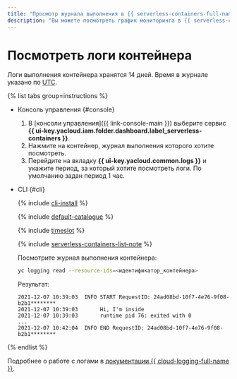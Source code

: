 ```yaml
---
title: "Просмотр журнала выполнения в {{ serverless-containers-full-name }}"
description: "Вы можете посмотреть график мониторинга в {{ serverless-containers-full-name }} с помощью консоли управления. Для этого выберите сервис {{ serverless-containers-name }}, нажмите на контейнер, журнал выполнения которого вы хотите посмотреть. В открывшемся окне перейдите в раздел Логи и укажите период. По умолчанию задан период за 1 час. Логи выполнения контейнера хранятся 14 дней. Время в журнале указано по UTC."
---
```


# Посмотреть логи контейнера

Логи выполнения контейнера хранятся 14 дней. Время в журнале указано по [UTC](https://ru.wikipedia.org/wiki/Всемирное_координированное_время).

{% list tabs group=instructions %}

- Консоль управления {#console}

    1. В [консоли управления]({{ link-console-main }}) выберите сервис **{{ ui-key.yacloud.iam.folder.dashboard.label_serverless-containers }}**.
    1. Нажмите на контейнер, журнал выполнения которого хотите посмотреть.
    1. Перейдите на вкладку **{{ ui-key.yacloud.common.logs }}** и укажите период, за который хотите посмотреть логи. По умолчанию задан период 1 час.
    
- CLI {#cli}
    
    {% include [cli-install](../../_includes/cli-install.md) %}
    
    {% include [default-catalogue](../../_includes/default-catalogue.md) %} 

    {% include [timeslot](../../_includes/functions/timeslot.md) %}
   
    {% include [serverless-containers-list-note](../../_includes/serverless-containers/container-list-note.md) %}

    Посмотрите журнал выполнения контейнера:

    ```bash
    yc logging read --resource-ids=<идентификатор_контейнера>
    ```
    Результат:
    ```text
	2021-12-07 10:39:03  INFO START RequestID: 24ad08bd-10f7-4e76-9f08-b2b1********
	2021-12-07 10:39:03       Hi, I'm inside
	2021-12-07 10:39:03       runtime pid 76: exited with 0
	...
	2021-12-07 10:42:04  INFO END RequestID: 24ad08bd-10f7-4e76-9f08-b2b1********
    ```

{% endlist %}

Подробнее о работе с логами в [документации {{ cloud-logging-full-name }}](../../logging/).